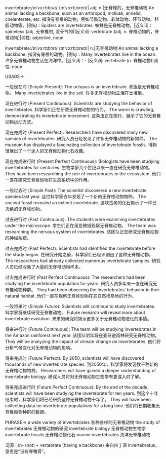 invertebrate:/ɪnˈvɜːrtɪbrət/ /ɪnˈvɜːrtɪˌbreɪt/| adj. n.|无脊椎的，无脊椎动物|An animal lacking a backbone, such as an arthropod, mollusk, annelid, coelenterate, etc.  指没有脊椎的动物，例如节肢动物、软体动物、环节动物、腔肠动物等。|例句：Spiders are invertebrates. 蜘蛛是无脊椎动物。|近义词：spineless (adj. 无脊椎的, 没骨气的)|反义词: vertebrate (adj. n. 脊椎动物的，脊椎动物)|词性: adjective, noun

invertebrate:/ɪnˈvɜːrtɪbrət/ /ɪnˈvɜːrtɪˌbreɪt/| n.|无脊椎动物|An animal lacking a backbone. 指没有脊椎的动物。|例句：Many invertebrates live in the ocean. 许多无脊椎动物生活在海洋中。|近义词：- |反义词: vertebrate (n. 脊椎动物)|词性: noun


USAGE->

一般现在时 (Simple Present):
The octopus is an invertebrate. 章鱼是无脊椎动物。
Many invertebrates live in the soil. 许多无脊椎动物生活在土壤里。


现在进行时 (Present Continuous):
Scientists are studying the behavior of invertebrates. 科学家们正在研究无脊椎动物的行为。
The worm is crawling, demonstrating its invertebrate movement.  这条虫正在爬行，展示了它的无脊椎动物运动方式。


现在完成时 (Present Perfect):
Researchers have discovered many new species of invertebrates. 研究人员已经发现了许多无脊椎动物的新物种。
The museum has displayed a fascinating collection of invertebrate fossils.  博物馆展出了一个迷人的无脊椎动物化石收藏。


现在完成进行时 (Present Perfect Continuous):
Biologists have been studying invertebrates for centuries. 生物学家几个世纪以来一直在研究无脊椎动物。
They have been researching the role of invertebrates in the ecosystem. 他们一直在研究无脊椎动物在生态系统中的作用。


一般过去时 (Simple Past):
The scientist discovered a new invertebrate species last year.  这位科学家去年发现了一个新的无脊椎动物物种。
The ancient fossil revealed an extinct invertebrate. 这块古老的化石揭示了一种已灭绝的无脊椎动物。


过去进行时 (Past Continuous):
The students were examining invertebrates under the microscope. 学生们正在用显微镜观察无脊椎动物。
The team was researching the nervous system of invertebrates.  该团队正在研究无脊椎动物的神经系统。


过去完成时 (Past Perfect):
Scientists had identified the invertebrate before the study began.  在研究开始之前，科学家们已经识别出了这种无脊椎动物。
The researchers had already collected numerous invertebrate samples. 研究人员已经收集了大量的无脊椎动物样本。


过去完成进行时 (Past Perfect Continuous):
The researchers had been studying the invertebrate population for years.  研究人员多年来一直在研究无脊椎动物种群。
They had been observing the invertebrates’ behavior in their natural habitat.  他们一直在观察无脊椎动物在其自然栖息地的行为。


一般将来时 (Simple Future):
Scientists will continue to study invertebrates. 科学家将继续研究无脊椎动物。
Future research will reveal more about invertebrate evolution. 未来的研究将揭示更多关于无脊椎动物进化的事情。


将来进行时 (Future Continuous):
The team will be studying invertebrates in the Amazon rainforest next year.  该团队明年将在亚马逊雨林研究无脊椎动物。
They will be analyzing the impact of climate change on invertebrates.  他们将分析气候变化对无脊椎动物的影响。


将来完成时 (Future Perfect):
By 2050, scientists will have discovered thousands of new invertebrate species. 到2050年，科学家将发现数千种新的无脊椎动物物种。
Researchers will have gained a deeper understanding of invertebrate biology.  研究人员将对无脊椎动物生物学有更深入的了解。


将来完成进行时 (Future Perfect Continuous):
By the end of the decade, scientists will have been studying the invertebrate for ten years. 到这个十年结束时，科学家们将已经研究这种无脊椎动物十年了。
They will have been collecting data on invertebrate populations for a long time.  他们将长期收集无脊椎动物种群的数据。



PHRASE->
a wide variety of invertebrates 各种各样的无脊椎动物
the study of invertebrates 无脊椎动物的研究
invertebrate biology 无脊椎动物生物学
invertebrate fossils 无脊椎动物化石
marine invertebrates 海洋无脊椎动物


词源：in- (not) + vertebrate (having a backbone)  来自拉丁语 invertebratus，意思是“没有脊椎骨”。
